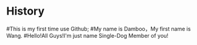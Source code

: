# History
#This is my first time use Github;
#My name is Damboo，My first name is Wang.
#Hello!All Guys!I'm just name Single-Dog Member of you!
